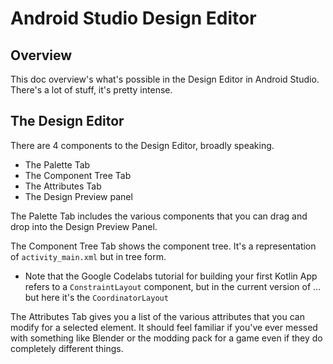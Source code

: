 # Android Studio Design Editor

## Overview
This doc overview's what's possible in the Design Editor in Android Studio.
There's a lot of stuff, it's pretty intense.

## The Design Editor
There are 4 components to the Design Editor, broadly speaking.
- The Palette Tab
- The Component Tree Tab
- The Attributes Tab
- The Design Preview panel

The Palette Tab includes the various components that you can drag and drop
into the Design Preview Panel.

The Component Tree Tab shows the component tree. It's a representation of
`activity_main.xml` but in tree form.
- Note that the Google Codelabs tutorial for building your first Kotlin App
refers to a `ConstraintLayout`  component, but in the current version of
  ... but here it's the `CoordinatorLayout`

The Attributes Tab gives you a list of the various attributes that you can
modify for a selected element. It should feel familiar if you've ever messed
with something like Blender or the modding pack for a game even if they do
completely different things.